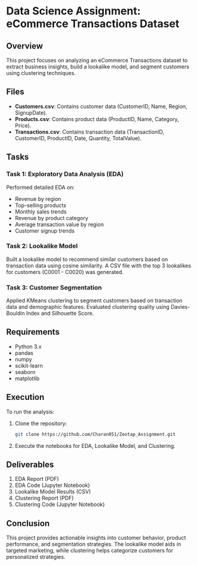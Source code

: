 # Data Science Assignment: eCommerce Transactions Dataset

## Overview
This project focuses on analyzing an eCommerce Transactions dataset to extract business insights, build a lookalike model, and segment customers using clustering techniques.

## Files
- **Customers.csv**: Contains customer data (CustomerID, Name, Region, SignupDate).
- **Products.csv**: Contains product data (ProductID, Name, Category, Price).
- **Transactions.csv**: Contains transaction data (TransactionID, CustomerID, ProductID, Date, Quantity, TotalValue).

## Tasks

### Task 1: Exploratory Data Analysis (EDA)
Performed detailed EDA on:
- Revenue by region
- Top-selling products
- Monthly sales trends
- Revenue by product category
- Average transaction value by region
- Customer signup trends

### Task 2: Lookalike Model
Built a lookalike model to recommend similar customers based on transaction data using cosine similarity. A CSV file with the top 3 lookalikes for customers (C0001 - C0020) was generated.

### Task 3: Customer Segmentation
Applied KMeans clustering to segment customers based on transaction data and demographic features. Evaluated clustering quality using Davies-Bouldin Index and Silhouette Score.

## Requirements
- Python 3.x
- pandas
- numpy
- scikit-learn
- seaborn
- matplotlib

## Execution

To run the analysis:
1. Clone the repository:
   ```bash
   git clone https://github.com/Charan051/Zeotap_Assignment.git
2. Execute the notebooks for EDA, Lookalike Model, and Clustering.

## Deliverables
1. EDA Report (PDF)
2. EDA Code (Jupyter Notebook)
3. Lookalike Model Results (CSV)
4. Clustering Report (PDF)
5. Clustering Code (Jupyter Notebook)

## Conclusion

This project provides actionable insights into customer behavior, product performance, and segmentation strategies.
The lookalike model aids in targeted marketing, while clustering helps categorize customers for personalized strategies.
